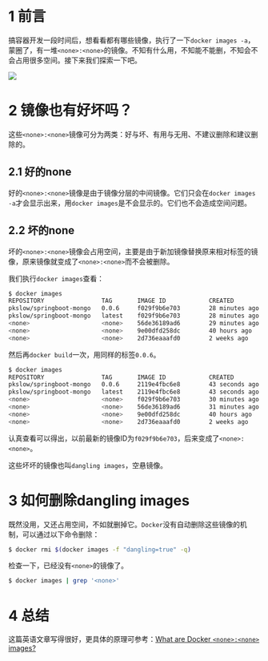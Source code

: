 # 1 前言

搞容器开发一段时间后，想看看都有哪些镜像，执行了一下`docker images -a`，蒙圈了，有一堆`<none>:<none>`的镜像。不知有什么用，不知能不能删，不知会不会占用很多空间。接下来我们探索一下吧。

![](https://pkslow.oss-cn-shenzhen.aliyuncs.com/images/2020/07/Docker-none-none-images.png)



# 2 镜像也有好坏吗？

这些`<none>:<none>`镜像可分为两类：好与坏、有用与无用、不建议删除和建议删除的。



## 2.1 好的none

好的`<none>:<none>`镜像是由于镜像分层的中间镜像。它们只会在`docker images -a`才会显示出来，用`docker images`是不会显示的。它们也不会造成空间问题。



## 2.2 坏的none

坏的`<none>:<none>`镜像会占用空间，主要是由于新加镜像替换原来相对标签的镜像，原来镜像就变成了`<none>:<none>`而不会被删除。

我们执行`docker images`查看：

```bash
$ docker images
REPOSITORY                TAG       IMAGE ID            CREATED             SIZE
pkslow/springboot-mongo   0.0.6     f029f9b6e703        28 minutes ago      356MB
pkslow/springboot-mongo   latest    f029f9b6e703        28 minutes ago      356MB
<none>                    <none>    56de36189ad6        29 minutes ago      356MB
<none>                    <none>    9e00dfd258dc        40 hours ago        356MB
<none>                    <none>    2d736eaaafd0        2 weeks ago         346MB
```

然后再`docker build`一次，用同样的标签`0.0.6`。

```bash
$ docker images
REPOSITORY                TAG       IMAGE ID            CREATED             SIZE
pkslow/springboot-mongo   0.0.6     2119e4fbc6e8        43 seconds ago      356MB
pkslow/springboot-mongo   latest    2119e4fbc6e8        43 seconds ago      356MB
<none>                    <none>    f029f9b6e703        30 minutes ago      356MB
<none>                    <none>    56de36189ad6        31 minutes ago      356MB
<none>                    <none>    9e00dfd258dc        40 hours ago        356MB
<none>                    <none>    2d736eaaafd0        2 weeks ago         346MB
```

认真查看可以得出，以前最新的镜像ID为`f029f9b6e703`，后来变成了`<none>:<none>`。



这些坏坏的镜像也叫`dangling images`，空悬镜像。



# 3 如何删除dangling images

既然没用，又还占用空间，不如就删掉它。`Docker`没有自动删除这些镜像的机制，可以通过以下命令删除：

```bash
$ docker rmi $(docker images -f "dangling=true" -q)
```

检查一下，已经没有`<none>`的镜像了。

```bash
$ docker images | grep '<none>'
```



# 4 总结

这篇英语文章写得很好，更具体的原理可参考：[What are Docker `<none>:<none>` images?](https://www.projectatomic.io/blog/2015/07/what-are-docker-none-none-images/)

